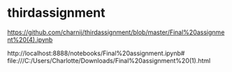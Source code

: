 # thirdassignment

https://github.com/charnij/thirdassignment/blob/master/Final%20assignment%20(4).ipynb

http://localhost:8888/notebooks/Final%20assignment.ipynb# 
file:///C:/Users/Charlotte/Downloads/Final%20assignment%20(1).html

